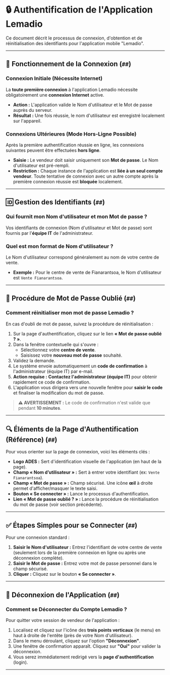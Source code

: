 # 🔒 Authentification de l'Application Lemadio

Ce document décrit le processus de connexion, d'obtention et de réinitialisation des identifiants pour l'application mobile "Lemadio".

---

## 🔑 Fonctionnement de la Connexion (`##`)

### Connexion Initiale (Nécessite Internet)

La **toute première connexion** à l'application Lemadio nécessite obligatoirement une **connexion Internet** active.

- **Action :** L'application valide le Nom d'utilisateur et le Mot de passe auprès du serveur.
- **Résultat :** Une fois réussie, le nom d'utilisateur est enregistré localement sur l'appareil.

### Connexions Ultérieures (Mode Hors-Ligne Possible)

Après la première authentification réussie en ligne, les connexions suivantes peuvent être effectuées **hors ligne**.

- **Saisie :** Le vendeur doit saisir uniquement son **Mot de passe**. Le Nom d'utilisateur est pré-rempli.
- **Restriction :** Chaque instance de l'application est **liée à un seul compte vendeur**. Toute tentative de connexion avec un autre compte après la première connexion réussie est **bloquée** localement.

---

## 🆔 Gestion des Identifiants (`##`)

### Qui fournit mon Nom d'utilisateur et mon Mot de passe ?

Vos identifiants de connexion (Nom d'utilisateur et Mot de passe) sont fournis par l'**équipe IT** de l'administrateur.

### Quel est mon format de Nom d'utilisateur ?

Le Nom d'utilisateur correspond généralement au nom de votre centre de vente.

- **Exemple :** Pour le centre de vente de Fianarantsoa, le Nom d'utilisateur est `Vente Fianarantsoa`.

---

## 🔄 Procédure de Mot de Passe Oublié (`##`)

### Comment réinitialiser mon mot de passe Lemadio ?

En cas d'oubli de mot de passe, suivez la procédure de réinitialisation :

1.  Sur la page d'authentification, cliquez sur le lien **« Mot de passe oublié ? »**.
2.  Dans la fenêtre contextuelle qui s'ouvre :
    - Sélectionnez votre **centre de vente**.
    - Saisissez votre **nouveau mot de passe** souhaité.
3.  Validez la demande.
4.  Le système envoie automatiquement un **code de confirmation** à l'administrateur (équipe IT) par e-mail.
5.  **Action requise :** **Contactez l'administrateur (équipe IT)** pour obtenir rapidement ce code de confirmation.
6.  L'application vous dirigera vers une nouvelle fenêtre pour **saisir le code** et finaliser la modification du mot de passe.

> **⚠️ AVERTISSEMENT :** Le code de confirmation n'est valide que pendant **10 minutes**.

---

## 🔍 Éléments de la Page d'Authentification (Référence) (`##`)

Pour vous orienter sur la page de connexion, voici les éléments clés :

- **Logo ADES :** Sert d'identification visuelle de l'application (en haut de la page).
- **Champ « Nom d’utilisateur » :** Sert à entrer votre identifiant (ex: `Vente Fianarantsoa`).
- **Champ « Mot de passe » :** Champ sécurisé. Une icône **œil** à droite permet d'afficher/masquer le texte saisi.
- **Bouton « Se connecter » :** Lance le processus d'authentification.
- **Lien « Mot de passe oublié ? » :** Lance la procédure de réinitialisation du mot de passe (voir section précédente).

---

## ✅ Étapes Simples pour se Connecter (`##`)

Pour une connexion standard :

1.  **Saisir le Nom d'utilisateur :** Entrez l'identifiant de votre centre de vente (seulement lors de la première connexion en ligne ou après une déconnexion complète).
2.  **Saisir le Mot de passe :** Entrez votre mot de passe personnel dans le champ sécurisé.
3.  **Cliquer :** Cliquez sur le bouton **« Se connecter »**.

---

## 🚪 Déconnexion de l'Application (`##`)

### Comment se Déconnecter du Compte Lemadio ?

Pour quitter votre session de vendeur de l'application :

1.  Localisez et cliquez sur l'icône des **trois points verticaux** (le menu) en haut à droite de l'entête (près de votre Nom d'utilisateur).
2.  Dans le menu déroulant, cliquez sur l'option **"Déconnexion"**.
3.  Une fenêtre de confirmation apparaît. Cliquez sur **"Oui"** pour valider la déconnexion.
4.  Vous serez immédiatement redirigé vers la **page d'authentification** (login).

---

